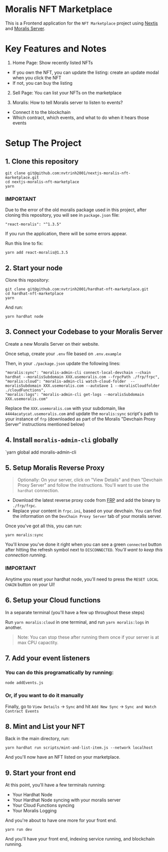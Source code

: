 # Moralis NFT Marketplace

This is a Frontend application for the `NFT Marketplace` project using [Nextjs](https://nextjs.org/) and [Moralis Server](https://moralis.io).

# Key Features and Notes

1. Home Page:
   Show recently listed NFTs

- If you own the NFT, you can update the listing: create an update modal when you click the NFT
- If not, you can buy the listing

2. Sell Page:
   You can list your NFTs on the marketplace

3. Moralis: How to tell Moralis server to listen to events?

- Connect it to the blockchain
- Which contract, which events, and what to do when it hears those events

# Setup The Project

## 1. Clone this repository

```
git clone git@github.com:nvtrinh2001/nextjs-moralis-nft-marketplace.git
cd nextjs-moralis-nft-marketplace
yarn
```

### IMPORTANT

Due to the error of the old moralis package used in this project, after cloning this repository, you will see in `package.json` file:

`"react-moralis": "^1.3.5"`

If you run the application, there will be some errors appear.

Run this line to fix:

`yarn add react-moralis@1.3.5`

## 2. Start your node

Clone this repository:

```
git clone git@github.com:nvtrinh2001/hardhat-nft-marketplace.git
cd hardhat-nft-marketplace
yarn
```

And run:

`yarn hardhat node`

## 3. Connect your Codebase to your Moralis Server

Create a new Moralis Server on their website.

Once setup, create your `.env` file based on `.env.example`

Then, in your `./package.json` update the following lines:

```
"moralis:sync": "moralis-admin-cli connect-local-devchain --chain hardhat --moralisSubdomain XXX.usemoralis.com --frpcPath ./frp/frpc",
"moralis:cloud": "moralis-admin-cli watch-cloud-folder  --moralisSubdomain XXX.usemoralis.com --autoSave 1 --moralisCloudfolder ./cloudFunctions",
"moralis:logs": "moralis-admin-cli get-logs --moralisSubdomain XXX.usemoralis.com"
```

Replace the `XXX.usemoralis.com` with your subdomain, like `4444acatycat.usemoralis.com` and update the `moralis:sync` script's path to your instance of `frp` (downloaded as part of the Moralis "Devchain Proxy Server" instructions mentioned below)

## 4. Install `moralis-admin-cli` globally

`yarn global add moralis-admin-cli

## 5. Setup Moralis Reverse Proxy

> Optionally: On your server, click on "View Details" and then "Devchain Proxy Server" and follow the instructions. You'll want to use the `hardhat` connection.

- Download the latest reverse proxy code from [FRP](https://github.com/fatedier/frp/releases) and add the binary to `./frp/frpc`.
- Replace your content in `frpc.ini`, based on your devchain. You can find the information on the `DevChain Proxy Server` tab of your moralis server.

Once you've got all this, you can run:

```
yarn moralis:sync
```

You'll know you've done it right when you can see a green `connected` button after hitting the refresh symbol next to `DISCONNECTED`. _You'll want to keep this connection running_.

### IMPORTANT

Anytime you reset your hardhat node, you'll need to press the `RESET LOCAL CHAIN` button on your UI!

## 6. Setup your Cloud functions

In a separate terminal (you'll have a few up throughout these steps)

Run `yarn moralis:cloud` in one terminal, and run `yarn moralis:logs` in another.

> Note: You can stop these after running them once if your server is at max CPU capactity.

## 7. Add your event listeners

### You can do this programatically by running:

```
node addEvents.js
```

### Or, if you want to do it manually

Finally, go to `View Details` -> `Sync` and hit `Add New Sync` -> `Sync and Watch Contract Events`

## 8. Mint and List your NFT

Back in the main directory, run:

```
yarn hardhat run scripts/mint-and-list-item.js --network localhost
```

And you'll now have an NFT listed on your marketplace.

## 9. Start your front end

At this point, you'll have a few terminals running:

- Your Hardhat Node
- Your Hardhat Node syncing with your moralis server
- Your Cloud Functions syncing
- Your Moralis Logging

And you're about to have one more for your front end.

```
yarn run dev
```

And you'll have your front end, indexing service running, and blockchain running.
